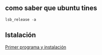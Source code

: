 ## como saber que ubuntu tines
````c
lsb_release -a
````

## Istalación
[Primer programa y instalación](https://www.youtube.com/watch?v=G9qBeos8ZIY)
